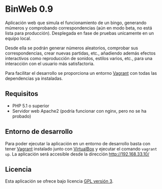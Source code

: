 BinWeb 0.9
================================

Aplicación web que simula el funcionamiento de un bingo, generando múmeros y comprobando correspondencias
(aún en modo beta, no está lista para producción). Desplegada en fase de pruebas unicamente en 
un equipo local.

Desde ella se podrán generar números aleatorios, comprobar sus correspondencias, crear nuevas partidas, etc.,
añadiendo además efectos interactivos como reproducción de sonidos, estilos varios, etc., 
para una interacción con el usuario más satisfactoria.

Para facilitar el desarrollo se proporciona un entorno [Vagrant] con todas las dependencias ya instaladas.

## Requisitos
- PHP 5.1 o superior
- Servidor web Apache2 (podría funcionar con nginx, pero no se ha probado)

## Entorno de desarrollo
Para poder ejecutar la aplicación en un entorno de desarrollo basta con tener [Vagrant] instalado junto con [VirtualBox]
y ejecutar el comando `vagrant up`. La aplicación será accesible desde la dirección http://192.168.33.10/

## Licencia
Esta aplicación se ofrece bajo licencia [GPL versión 3].

[Vagrant]: https://www.vagrantup.com/
[VirtualBox]: https://www.virtualbox.org
[GPL versión 3]: https://www.gnu.org/licenses/gpl-3.0.en.html
